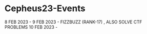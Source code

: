 # Cepheus23-Events
8 FEB 2023 -
9 FEB 2023 - FIZZBUZZ (RANK-17) , ALSO SOLVE CTF PROBLEMS 
10 FEB 2023 -
